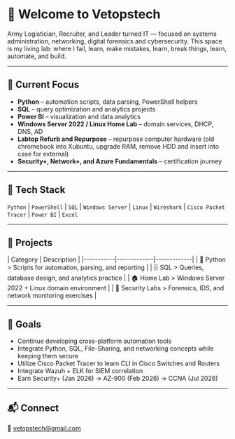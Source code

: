 # 👋 Welcome to Vetopstech

Army Logistician, Recruiter, and Leader turned IT  — focused on systems administration, networking, digital forensics and cybersecurity.
This space is my living lab: where I fail, learn, make mistakes, learn, break things, learn, automate, and build.

---

## 🧠 Current Focus
- **Python** – automation scripts, data parsing, PowerShell helpers  
- **SQL** – query optimization and analytics projects
- **Power BI** – visualization and data analytics
- **Windows Server 2022 / Linux Home Lab** – domain services, DHCP, DNS, AD
- **Labtop Refurb and Repurpose** – repurpose computer hardware (old chromebook into Xubuntu, upgrade RAM, remove HDD and insert into case for external) 
- **Security+, Network+, and Azure Fundamentals** – certification journey  

---

## 🧰 Tech Stack
`Python` | `PowerShell` | `SQL` | `Windows Server` | `Linux` | `Wireshark` | `Cisco Packet Tracer` | `Power BI` | `Excel`

---

## 🧩 Projects
| Category | Description |
|-----------|-------------|-------------|
| 🧮 Python > Scripts for automation, parsing, and reporting |
| 🗄️ SQL > Queries, database design, and analytics practice |
| 🏠 Home Lab > Windows Server 2022 + Linux domain environment |
| 🔐 Security Labs > Forensics, IDS, and network monitoring exercises |

---

## 🎯 Goals
- Continue developing cross-platform automation tools
- Integrate Python, SQL, File-Sharing, and networking concepts while keeping them secure
- Utilize Cisco Packet Tracer to learn CLI in Cisco Switches and Routers
- Integrate Wazuh + ELK for SIEM correlation  
- Earn Security+ (Jan 2026) → AZ-900 (Feb 2026) → CCNA (Jul 2026) 

---

## 📬 Connect
📧 vetopstech@gmail.com  
